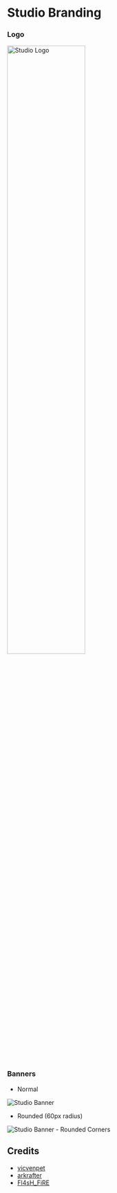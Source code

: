 # Studio Branding

### Logo
<img src="https://github.com/fortiesstudios/branding/blob/main/images/icon/icon.png" width="60%" height="60%" title="Studio Logo">

### Banners
- Normal
<img src="https://github.com/fortiesstudios/branding/blob/main/images/banner/icon.png" title="Studio Banner">

- Rounded (60px radius)
<img src="https://github.com/fortiesstudios/branding/blob/main/images/banner/icon.png" title="Studio Banner - Rounded Corners">

## Credits
- [vicvenpet](https://github.com/vicvenpet)
- [arkrafter](https://github.com/arkrafter)
- [Fl4sH_FiRE](https://github.com/Lithium00)